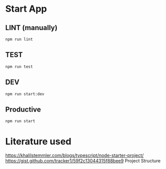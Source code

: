 # Start App

## LINT (manually)

`npm run lint`

## TEST

`npm run test`

## DEV

`npm run start:dev`

## Productive

`npm run start`

# Literature used

https://khalilstemmler.com/blogs/typescript/node-starter-project/
https://gist.github.com/tracker1/59f2c13044315f88bee9 Project Structure
